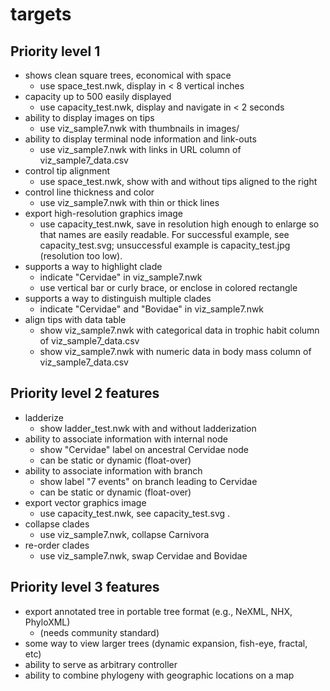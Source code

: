 # targets 

## Priority level 1
* shows clean square trees, economical with space
   * use space_test.nwk, display in < 8 vertical inches
* capacity up to 500 easily displayed 
   * use capacity_test.nwk, display and navigate in < 2 seconds
* ability to display images on tips
   * use viz_sample7.nwk with thumbnails in images/
* ability to display terminal node information and link-outs
   * use viz_sample7.nwk with links in URL column of viz_sample7_data.csv
* control tip alignment
   * use space_test.nwk, show with and without tips aligned to the right
* control line thickness and color
   * use viz_sample7.nwk with thin or thick lines
* export high-resolution graphics image
   * use capacity_test.nwk, save in resolution high enough to enlarge so that names are easily readable.  For successful example, see capacity_test.svg; unsuccessful example is capacity_test.jpg (resolution too low).   
* supports a way to highlight clade
   * indicate "Cervidae" in viz_sample7.nwk
   * use vertical bar or curly brace, or enclose in colored rectangle
* supports a way to distinguish multiple clades
   * indicate "Cervidae" and "Bovidae" in viz_sample7.nwk
* align tips with data table 
   * show viz_sample7.nwk with categorical data in trophic habit column of viz_sample7_data.csv 
   * show viz_sample7.nwk with numeric data in body mass column of viz_sample7_data.csv 
   
## Priority level 2 features 
* ladderize
   * show ladder_test.nwk with and without ladderization
* ability to associate information with internal node 
   * show "Cervidae" label on ancestral Cervidae node 
   * can be static or dynamic (float-over)
* ability to associate information with branch 
   * show label "7 events" on branch leading to Cervidae  
   * can be static or dynamic (float-over)
* export vector graphics image
   * use capacity_test.nwk, see capacity_test.svg .    
* collapse clades
   * use viz_sample7.nwk, collapse Carnivora 
* re-order clades
   * use viz_sample7.nwk, swap Cervidae and Bovidae

## Priority level 3 features 
* export annotated tree in portable tree format (e.g., NeXML, NHX, PhyloXML)
   * (needs community standard)
* some way to view larger trees (dynamic expansion, fish-eye, fractal, etc)
* ability to serve as arbitrary controller
* ability to combine phylogeny with geographic locations on a map
